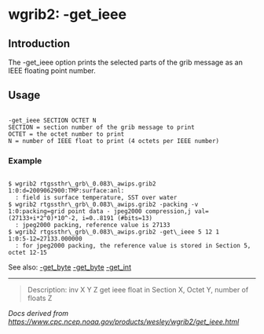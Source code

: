 # wgrib2: -get_ieee

## Introduction

The -get_ieee option prints
the selected parts of the grib message as an IEEE floating
point number.

## Usage

```

-get_ieee SECTION OCTET N
SECTION = section number of the grib message to print
OCTET = the octet number to print
N = number of IEEE float to print (4 octets per IEEE number)

```

### Example

```

$ wgrib2 rtgssthr\_grb\_0.083\_awips.grib2
1:0:d=2009062900:TMP:surface:anl:
  : field is surface temperature, SST over water
$ wgrib2 rtgssthr\_grb\_0.083\_awips.grib2 -packing -v
1:0:packing=grid point data - jpeg2000 compression,j val=(27133+i*2^0)*10^-2, i=0..8191 (#bits=13)
  : jpeg2000 packing, reference value is 27133
$ wgrib2 rtgssthr\_grb\_0.083\_awips.grib2 -get\_ieee 5 12 1
1:0:5-12=27133.000000
  : for jpeg2000 packing, the reference value is stored in Section 5, octet 12-15

```

See also:
[-get_byte](get_byte.html)
[-get_byte](get_hex.html)
[-get_int](get_int.html)

---

> Description: inv X Y Z get ieee float in Section X, Octet Y, number of floats Z

_Docs derived from <https://www.cpc.ncep.noaa.gov/products/wesley/wgrib2/get_ieee.html>_
